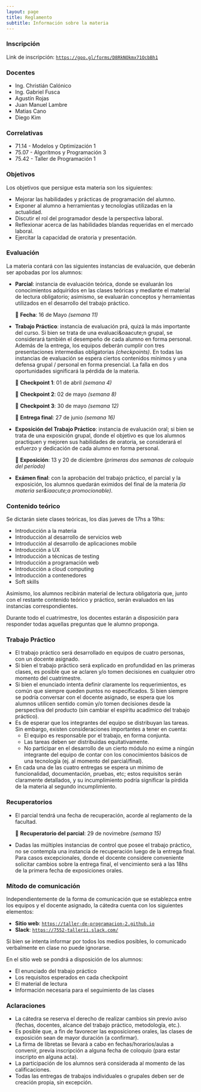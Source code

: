```yaml
---
layout: page
title: Reglamento
subtitle: Información sobre la materia
---
```

### Inscripci&oacute;n

Link de inscripci&oacute;n: [`https://goo.gl/forms/D8RkNOkmx71OcbBh1`](https://goo.gl/forms/D8RkNOkmx71OcbBh1)

### Docentes

* Ing. Christián Calónico
* Ing. Gabriel Fusca
* Agustín Rojas
* Juan Manuel Lambre
* Matias Cano
* Diego Kim

### Correlativas

* 71.14 - Modelos y Optimizaci&oacute;n 1
* 75.07 - Algoritmos y Programaci&oacute;n 3
* 75.42 - Taller de Programaci&oacute;n 1

### Objetivos

Los objetivos que persigue esta materia son los siguientes:

* Mejorar las habilidades y pr&aacute;cticas de programaci&oacute;n del alumno.
* Exponer al alumno a herramientas y tecnolog&iacute;as utilizadas en la actualidad.
* Discutir el rol del programador desde la perspectiva laboral.
* Reflexionar acerca de las habilidades blandas requeridas en el mercado laboral.
* Ejercitar la capacidad de oratoria y presentaci&oacute;n.

### Evaluaci&oacute;n

La materia contar&aacute; con las siguientes instancias de evaluaci&oacute;n, que deber&aacute;n ser apobadas por los alumnos:

* **Parcial**: instancia de evaluaci&oacute;n te&oacute;rica, donde se evaluar&aacute;n los conocimientos adquiridos en las clases te&oacute;ricas y mediante el material de lectura obligatorio; asimismo, se evaluar&aacute;n conceptos y herramientas utilizados en el desarrollo del trabajo pr&aacute;ctico.

  📅 **Fecha**: 16 de Mayo  _(semana 11)_
  
* **Trabajo Pr&aacute;ctico**: instancia de evaluaci&oacute;n pr&aacute;, quiz&aacute; la m&aacute;s importante del curso. Si bien se trata de una evaluaci&oaacute;n grupal, se considerar&aacute; tambi&eacute;n el desempe&ntilde;o de cada alumno en forma personal.
  Adem&aacute;s de la entrega, los equipos deber&aacute;n cumplir con tres presentaciones intermedias obligatorias _(checkpoints)_. En todas las instancias de evaluaci&oacute;n se espera ciertos contenidos m&iacute;nimos y una defensa grupal / personal en forma presencial. La falla en dos oportunidades significar&aacute; la p&eacute;rdida de la materia.
  
  📅 **Checkpoint 1**: 01 de abril _(semana 4)_
  
  📅 **Checkpoint 2**: 02 de mayo _(semana 8)_
  
  📅 **Checkpoint 3**: 30 de mayo _(semana 12)_
  
  📅 **Entrega final**: 27 de junio _(semana 16)_

* **Exposici&oacute;n del Trabajo Pr&aacute;ctico**: instancia de evaluaci&oacute;n oral; si bien se trata de una exposici&oacute;n grupal, donde el objetivo es que los alumnos practiquen y mejoren sus habilidades de oratoria, se considerar&aacute; el esfuerzo y dedicaci&oacute;n de cada alumno en forma personal.

  📅 **Exposici&oacute;n**: 13 y 20 de diciembre _(primeras dos semanas de coloquio del per&iacute;odo)_
  
* **Ex&aacute;men final**: con la aprobaci&oacute;n del trabajo pr&aacute;ctico, el parcial y la exposici&oacute;n, los alumnos quedar&aacute;n eximidos del final de la materia _(la materia ser&iaacute;a promocionable)_.

### Contenido te&oacute;rico

Se dictar&aacute;n siete clases te&oacute;ricas, los d&iacute;as jueves de 17hs a 19hs:

* Introducción a la materia
* Introducción al desarrollo de servicios web
* Introducción al desarrollo de aplicaciones mobile
* Introducción a UX
* Introducción a técnicas de testing
* Introducción a programación web
* Introducción a cloud computing
* Introducción a contenedores
* Soft skills

Asimismo, los alumnos recibir&aacute;n material de lectura obligatoria que, junto con el restante contenido te&oacute;rico y pr&aacute;ctico, ser&aacute;n evaluados en las instancias correspondientes.

Durante todo el cuatrimestre, los docentes estar&aacute;n a disposici&oacute;n para responder todas aquellas preguntas que le alumno proponga.

### Trabajo Pr&aacute;ctico

* El trabajo pr&aacute;ctico ser&aacute; desarrollado en equipos de cuatro personas, con un docente asignado.
* Si bien el trabajo pr&aacute;ctico ser&aacute; explicado en profundidad en las primeras clases, es posible que se aclaren y/o tomen decisiones en cualquier otro momento del cuatrimestre.
* Si bien el enunciado intenta definir claramente los requerimientos, es com&uacute;n que siempre queden puntos no especificados. Si bien siempre se podr&iacute;a conversar con el docente asignado, se espera que los alumnos utilicen sentido com&uacute;n y/o tomen decisiones desde la perspectiva del producto (sin cambiar el esp&iacute;ritu acad&iacute;mico del trabajo pr&aacute;ctico).
* Es de esperar que los integrantes del equipo se distribuyan las tareas. Sin embargo, existen consideraciones importantes a tener en cuenta:
  * El equipo es responsable por el trabajo, en forma conjunta.
  * Las tareas deben ser distribuidas equitativamente.
  * No participar en el desarrollo de un cierto m&oacute;dulo no exime a ning&uacute;n integrante del equipo de contar con los conocimientos b&aacute;sicos de una tecnolog&iacute;a (ej. al momento del parcial/final).
* En cada una de las cuatro entregas se espera un m&iacute;nimo de funcionalidad, documentaci&oacute;n, pruebas, etc; estos requisitos ser&aacute;n claramente detallados, y su incumplimiento podr&iacute;a significar la p&iacute;rdida de la materia al segundo incumplimiento.

### Recuperatorios

* El parcial tendr&aacute; una fecha de recuperaci&oacute;n, acorde al reglamento de la facultad.

  📅 **Recuperatorio del parcial**: 29 de novimebre _(semana 15)_
  
* Dadas las m&uacute;ltiples instancias de control que posee el trabajo pr&aacute;ctico, no se contempla una instancia de recuperaci&oacute;n luego de la entrega final. Para casos excepcionales, donde el docente considere conveniente solicitar cambios sobre la entrega final, el vencimiento ser&aacute; a las 18hs de la primera fecha de exposiciones orales.

### M&iacute;todo de comunicaci&oacute;n

Independientemente de la forma de comunicaci&oacute;n que se establezca entre los equipos y el docente asignado, la c&aacute;tedra cuenta con los siguientes elementos:

* **Sitio web**: [`https://taller-de-programacion-2.github.io`](https://taller-de-programacion-2.github.io)
* **Slack**: [`https://7552-tallerii.slack.com/`](https://7552-tallerii.slack.com/)

Si bien se intenta informar por todos los medios posibles, lo comunicado verbalmente en clase no puede ignorarse.

En el sitio web se pondr&aacute; a disposici&oacute;n de los alumnos:

* El enunciado del trabajo pr&aacute;ctico
* Los requisitos esperados en cada checkpoint
* El material de lectura
* Informaci&oacute;n necesaria para el seguimiento de las clases

### Aclaraciones

* La c&aacute;tedra se reserva el derecho de realizar cambios sin previo aviso (fechas, docentes, alcance del trabajo pr&aacute;ctico, metodolog&iacute;a, etc.).
* Es posible que, a fin de favorecer las exposiciones orales, las clases de exposici&oacute;n sean de mayor duraci&oacute;n (a confirmar).
* La firma de libretas se llevar&aacute; a cabo en fechas/horarios/aulas a convenir, previa inscripci&oacute;n a alguna fecha de coloquio (para estar inscripto en alguna acta).
* La participaci&oacute;n de los alumnos ser&aacute; considerada al momento de las calificaciones.
* Todas las entregas de trabajos individuales o grupales deben ser de creaci&oacute;n propia, sin excepci&oacute;n.

